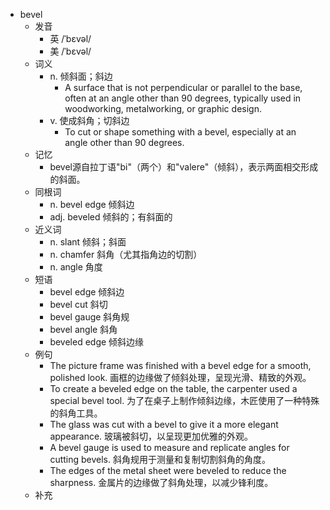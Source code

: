 - bevel
  - 发音
    - 英 /ˈbɛvəl/
    - 美 /ˈbɛvəl/
  - 词义
    - n. 倾斜面；斜边
      - A surface that is not perpendicular or parallel to the base, often at an angle other than 90 degrees, typically used in woodworking, metalworking, or graphic design.
    - v. 使成斜角；切斜边
      - To cut or shape something with a bevel, especially at an angle other than 90 degrees.
  - 记忆
    - bevel源自拉丁语"bi"（两个）和"valere"（倾斜），表示两面相交形成的斜面。
  - 同根词
    - n. bevel edge 倾斜边
    - adj. beveled 倾斜的；有斜面的
  - 近义词
    - n. slant 倾斜；斜面
    - n. chamfer 斜角（尤其指角边的切割）
    - n. angle 角度
  - 短语
    - bevel edge 倾斜边
    - bevel cut 斜切
    - bevel gauge 斜角规
    - bevel angle 斜角
    - beveled edge 倾斜边缘
  - 例句
    - The picture frame was finished with a bevel edge for a smooth, polished look. 画框的边缘做了倾斜处理，呈现光滑、精致的外观。
    - To create a beveled edge on the table, the carpenter used a special bevel tool. 为了在桌子上制作倾斜边缘，木匠使用了一种特殊的斜角工具。
    - The glass was cut with a bevel to give it a more elegant appearance. 玻璃被斜切，以呈现更加优雅的外观。
    - A bevel gauge is used to measure and replicate angles for cutting bevels. 斜角规用于测量和复制切割斜角的角度。
    - The edges of the metal sheet were beveled to reduce the sharpness. 金属片的边缘做了斜角处理，以减少锋利度。
  - 补充
